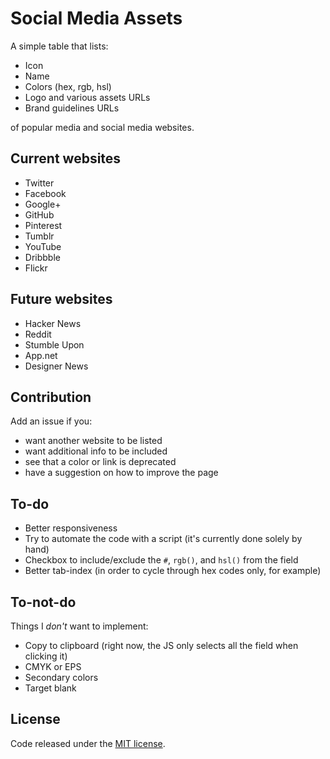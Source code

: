 # Social Media Assets

A simple table that lists:

* Icon
* Name
* Colors (hex, rgb, hsl)
* Logo and various assets URLs
* Brand guidelines URLs

of popular media and social media websites.

## Current websites

* Twitter
* Facebook
* Google+
* GitHub
* Pinterest
* Tumblr
* YouTube
* Dribbble
* Flickr

## Future websites

* Hacker News
* Reddit
* Stumble Upon
* App.net
* Designer News

## Contribution

Add an issue if you:

* want another website to be listed
* want additional info to be included
* see that a color or link is deprecated
* have a suggestion on how to improve the page

## To-do

* Better responsiveness
* Try to automate the code with a script (it's currently done solely by hand)
* Checkbox to include/exclude the `#`, `rgb()`, and `hsl()` from the field
* Better tab-index (in order to cycle through hex codes only, for example)

## To-not-do

Things I *don't* want to implement:

* Copy to clipboard (right now, the JS only selects all the field when clicking it)
* CMYK or EPS
* Secondary colors
* Target blank

## License

Code released under the [MIT license](https://github.com/jgthms/social-media-assets/blob/gh-pages/LICENSE).